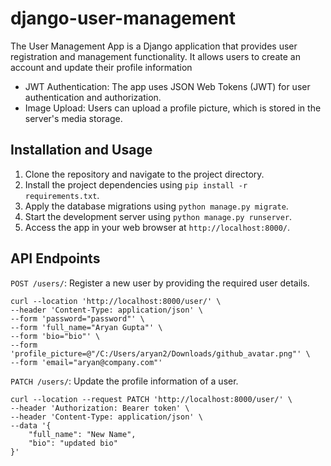 # django-user-management


The User Management App is a Django application that provides user registration and management functionality. It allows users to create an account and update their profile information

- JWT Authentication: The app uses JSON Web Tokens (JWT) for user authentication and authorization.
- Image Upload: Users can upload a profile picture, which is stored in the server's media storage.


## Installation and Usage

1. Clone the repository and navigate to the project directory.
2. Install the project dependencies using `pip install -r requirements.txt`.
3. Apply the database migrations using `python manage.py migrate`.
4. Start the development server using `python manage.py runserver`.
5. Access the app in your web browser at `http://localhost:8000/`.

## API Endpoints

`POST /users/`: Register a new user by providing the required user details.
```
curl --location 'http://localhost:8000/user/' \
--header 'Content-Type: application/json' \
--form 'password="password"' \
--form 'full_name="Aryan Gupta"' \
--form 'bio="bio"' \
--form 'profile_picture=@"/C:/Users/aryan2/Downloads/github_avatar.png"' \
--form 'email="aryan@company.com"'
```
`PATCH /users/`: Update the profile information of a user.
```
curl --location --request PATCH 'http://localhost:8000/user/' \
--header 'Authorization: Bearer token' \
--header 'Content-Type: application/json' \
--data '{
    "full_name": "New Name",
    "bio": "updated bio"
}'
```



